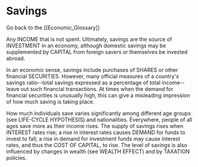 # Savings

Go back to the [[Economic_Glossary]]


Any INCOME that is not spent. Ultimately, savings are the source of INVESTMENT in an economy, although domestic savings may be supplemented by CAPITAL from foreign savers or themselves be invested abroad.

In an economic sense, savings include purchases of SHARES or other financial SECURITIES. However, many official measures of a country's savings ratio--total savings expressed as a percentage of total income--leave out such financial transactions. At times when the demand for financial securities is unusually high, this can give a misleading impression of how much saving is taking place.

How much individuals save varies significantly among different age groups (see LIFE-CYCLE HYPOTHESIS) and nationalities. Everywhere, people of all ages save more as their income rises. The supply of savings rises when INTEREST rates rise; a rise in interest rates causes DEMAND for funds to invest to fall; a rise in demand for investment funds may cause interest rates, and thus the COST OF CAPITAL, to rise. The level of savings is also influenced by changes in wealth (see WEALTH EFFECT) and by TAXATION policies.

